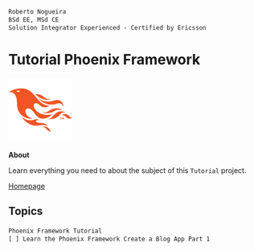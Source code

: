 ```
Roberto Nogueira  
BSd EE, MSd CE
Solution Integrator Experienced - Certified by Ericsson
```
# Tutorial Phoenix Framework

![tutorial image](images/tutorial.png)

**About**

Learn everything you need to about the subject of this `Tutorial` project.

[Homepage](https://www.youtube.com/playlist?list=PL-lxoPS_1OXWiUVi3BEadbqZwD8O0HoKp)

## Topics
```
Phoenix Framework Tutorial
[ ] Learn the Phoenix Framework Create a Blog App Part 1
```
